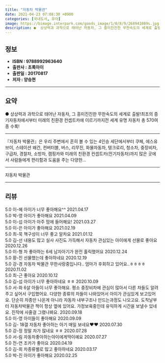 ```yaml
---
title: "자동차 박물관"
date: 2021-04-23 07:08:30 +0900
categories: [국내도서, 유아]
image: https://bimage.interpark.com/goods_image/1/0/8/9/268941089s.jpg
description: ●  상상력과 과학으로 태어난 자동차, 그 흥미진진한 무한속도의 세계로 출발!최초의 증기자동차에서부터 미래의 친환경 컨셉트카에 이르기까지전 세계 유명 자동차 총 570여 종 수록!
---
```


## **정보**

- **ISBN : 9788992963640**
- **출판사 : 초록아이**
- **출판일 : 20170817**
- **저자 : 양승현**

------



## **요약**

●  상상력과 과학으로 태어난 자동차, 그 흥미진진한 무한속도의 세계로 출발!최초의 증기자동차에서부터 미래의 친환경 컨셉트카에 이르기까지전 세계 유명 자동차 총 570여 종 수록!

------

『자동차 박물관』은 우리 주변에서 흔히 볼 수 있는 4인승 세단에서부터 쿠페, 에스유브이, 스테이션 왜건, 컨버터블, 버스, 리무진, 화물자동차, 탱크로리, 청소차, 중장비차, 구급차, 경찰차, 소방차, 캠핑카와 미래의 친환경 컨셉트카(전기자동차)까지 많은 곳에서 사람들에게 편리함과 도움을 주는 다양한... 

------


자동차 박물관 

------


## **리뷰** 

5.0 이-혜 아이가 너무 좋아해요^^ 2021.04.17 <br/>5.0 박-영 아이가 좋아해요 2021.04.09 <br/>5.0 이-섭 아이가 아주 맘에 들어해요! 2021.03.27 <br/>5.0 이-은 아이가 좋아해요 2021.02.19 <br/>5.0 최-묵 책구성이 너무 좋고 알차요 2021.01.12 <br/>5.0 김-선 내용도 많고 실사 사진도 가득해서 자동차 관심있는 아이에게 선물로 좋아요  2020.12.26 <br/>5.0 이-형 차 좋아하는 6세 남자아기가 완전 홀릭했어요 2020.12.24 <br/>5.0 황-진 선물했는데 좋아하네요 2020.12.19 <br/>5.0 강-경 자동차 박물관 무한사랑중입니다.. 엄마가 후회하고 있어요..ㅎㅎㅎㅎ 2020.11.02 <br/>5.0 최-근 좋아요 2020.10.12 <br/>5.0 김-섭 아이가 너무 좋아하네요 ㅎㅎ 2020.10.09 <br/>5.0 서-화 6살 아들이 너무 좋아해요. 평소 중장비차에 관심이 많아서 다른 차들도 알려주고 싶어서 구입했어요. 다양한 종류의 차들이 나와있어서 아이가 관심있게 보고있어요. 단순히 차종만 나온게 아니라 자동차 내부구조나 만드는과정도 나오고요. 도착날부터 자동차박물관 책이 항상 옆에 있어요. 가정보육중인데 유익하게 시간을 보낼수 있네요. 진작에 사줄걸 그랬나봐요.  2020.09.18 <br/>5.0 이-영 아이들이  좋아해요 2020.09.09 <br/>5.0 김- 18갤 자동차 좋아하는 아기 매일 보네요♥♥ 2020.07.30 <br/>5.0 강-정 정말 차가 많네요 ㅎㅎ 2020.07.28 <br/>5.0 서-림 자동차좋아하는아이에게딱이예요 2020.07.27 <br/>5.0 전-연 조카가 좋아요 2020.04.19 <br/>5.0 김-희 차종류별로 많고 좋아하네요  2020.03.17 <br/>5.0 박-진 아이가 좋아해요 2020.02.25 <br/>
